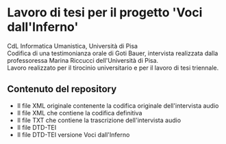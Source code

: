 <h1><b>Lavoro di tesi per il progetto 'Voci dall'Inferno'</b></h1>
CdL Informatica Umanistica, Università di Pisa <br/>
Codifica di una testimonianza orale di Goti Bauer, intervista realizzata dalla professoressa Marina Riccucci dell'Università di Pisa.<br/>
Lavoro realizzato per il tirocinio universitario e per il lavoro di tesi triennale.



<h2>Contenuto del repository</h2>
<ul>
  <li>Il file XML originale contenente la codifica originale dell'intervista audio</li>
  <li>Il file XML che contiene la codifica definitiva</li>
  <li>Il file TXT che contiene la trascrizione dell'intervista audio</li>
  <li>Il file DTD-TEI</li>
  <li>Il file DTD-TEI versione Voci dall'Inferno</li>
</ul>
